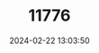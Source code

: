 ---
title: "11776"
category: "Leptoxis formosa"
draft: false
date: 2024-02-22 13:03:50
languages:
  English: ["Maiden Rocksnail"]
---